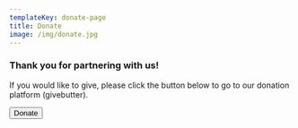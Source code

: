 ```yaml
---
templateKey: donate-page
title: Donate
image: /img/donate.jpg
---
```

### Thank you for partnering with us!

If you would like to give, please click the button below to go to our donation platform (givebutter).

<button class="btn is-pulled-right" onclick="document.location='https://givebutter.com/esthers-arise'">Donate</button>
